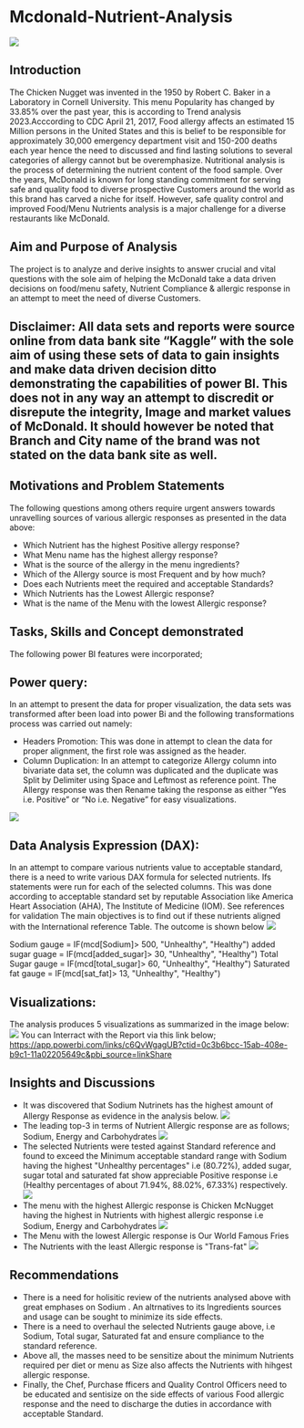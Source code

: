 # Mcdonald-Nutrient-Analysis
![](md2.jpeg)
## Introduction
The Chicken Nugget was invented in the 1950 by Robert C. Baker in a Laboratory in Cornell University. This menu Popularity has changed by 33.85% over the past year, this is according to Trend analysis 2023.Acccording to CDC April 21, 2017, Food allergy affects an estimated 15 Million persons in the United States and this is belief to be responsible for approximately 30,000 emergency department visit and 150-200 deaths each year hence the need to discussed and find lasting solutions to several categories of allergy cannot but be overemphasize. 
Nutritional analysis is the process of determining the nutrient content of the food sample. Over the years, McDonald is known for long standing commitment for serving safe and quality food to diverse prospective Customers around the world as this brand has carved a niche for itself. However, safe quality control and improved Food/Menu Nutrients analysis is a major challenge for a diverse restaurants like McDonald.
## Aim and Purpose of Analysis
The project is to analyze and derive insights to answer crucial and vital questions with the sole aim of helping the McDonald take a data driven decisions on food/menu safety, Nutrient Compliance & allergic response in an attempt to meet the need of diverse Customers.

## Disclaimer: All data sets and reports were source online from data bank site “Kaggle” with the sole aim of using these sets of data to gain insights and make data driven decision ditto demonstrating the capabilities of power BI. This does not in any way an attempt to discredit or disrepute the integrity, Image and market values of McDonald. It should however be noted that Branch and City name of the brand was not stated on the data bank site as well.

## Motivations and Problem Statements

The following questions among others require urgent answers towards unravelling sources of various allergic responses as presented in the data above:
- Which Nutrient has the highest Positive allergy response?
- What Menu name has the highest allergy response?
- What is the source of the allergy in the menu ingredients?
- Which of the Allergy source is most Frequent and by how much?
- Does each Nutrients meet the required and acceptable Standards?
- Which Nutrients has the Lowest Allergic response?
- What is the name of the Menu with the lowest Allergic response?

## Tasks, Skills and Concept demonstrated
The following power BI features were incorporated;
## Power query: 
In an attempt to present the data for proper visualization, the data sets was transformed after been load into power Bi and the following transformations process was carried out namely:
- Headers Promotion: This was done in attempt to clean the data for proper alignment, the first role was assigned as the header.
- Column Duplication: In an attempt to categorize Allergy column into bivariate data set, the column was duplicated and the duplicate was Split by Delimiter using Space and Leftmost as reference point. The Allergy response was then Rename taking the response as either “Yes i.e. Positive” or “No i.e. Negative” for easy visualizations.
 
![](query-mcdonald.jpg)

## Data Analysis Expression (DAX): 
In an attempt to compare various nutrients value to acceptable standard, there is a need to write various DAX formula for selected nutrients. 
Ifs statements were run for each of the selected columns. This was done according to acceptable standard set by reputable Association like America Heart Association (AHA), The Institute of Medicine (IOM). See references for validation
The main objectives is to find out if these nutrients aligned with the International reference Table. The outcome is shown below
![](dax-gauge.jpg)

Sodium gauge = IF(mcd[Sodium]> 500, "Unhealthy", "Healthy")
added sugar guage = IF(mcd[added_sugar]> 30, "Unhealthy", "Healthy")
Total Sugar gauge = IF(mcd[total_sugar]> 60, "Unhealthy", "Healthy")
Saturated fat gauge = IF(mcd[sat_fat]> 13, "Unhealthy", "Healthy")

## Visualizations:
The analysis produces 5 visualizations as summarized in the image below:
![](main-mcdonald.jpg)
You can Interract with the Report via this link below;
https://app.powerbi.com/links/c6QvWgagUB?ctid=0c3b6bcc-15ab-408e-b9c1-11a02205649c&pbi_source=linkShare

## Insights and Discussions
- It was discovered that Sodium Nutrinets has the highest amount of Allergy Response as evidence in the analysis below.
![](maccdonald(1)_page-0001.jpg)
- The leading top-3 in terms of Nutrient Allergic response are as follows; Sodium, Energy and Carbohydrates
![](Top-3-maccdonald(2)_page-0001.jpg)
- The selected Nutrients were tested against Standard reference and found to exceed the Minimum acceptable standard range with Sodium having the highest "Unhealthy percentages" i.e (80.72%), added sugar, sugar total and saturated fat show appreciable Positive response i.e (Healthy percentages of about 71.94%, 88.02%, 67.33%) respectively.
![](gauge-maccdonald(3)_page-0001.jpg)
- The menu with the highest Allergic response is Chicken McNugget having the highest in Nutrients with highest allergic response i.e Sodium, Energy and Carbohydrates
![](count-maccdonald(5)_page-0001.jpg)
- The Menu with the lowest Allergic response is Our World Famous Fries
- The Nutrients with the least Allergic response is "Trans-fat"
![](maccdonald(2)_page-0001.jpg)

## Recommendations
- There is a need for holisitic review of the nutrients analysed above with great emphases on Sodium . An altrnatives to its Ingredients sources and usage can be sought to minimize its side effects.
- There is a need to overhaul the selected Nutrients gauge above, i.e Sodium, Total sugar, Saturated fat and ensure compliance to the standard reference.
- Above all, the masses need to be sensitize about the minimum Nutrients required per diet or menu as Size also affects the Nutrients with hihgest allergic response.
- Finally, the Chef, Purchase fficers and Quality Control Officers need to be educated and sentisize on the side effects of various Food allergic response and the need to discharge the duties in accordance with acceptable Standard.
